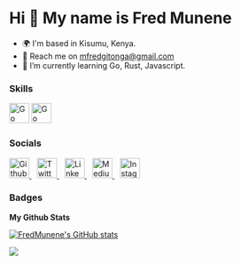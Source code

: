 Hi 👋 My name is Fred Munene 
================================

+ 🌍 I'm based in Kisumu, Kenya.
+ 📩 Reach me on [mfredgitonga@gmail.com](mailto:mfredgitonga@gmail.com)
+ 🌱 I’m currently learning Go, Rust, Javascript.


### Skills
<p align="left>
<a href="https://go.dev/" target="_blank" rel="noreferrer">
<img src="https://github.com/danielcranney/profileme-dev/blob/main/public/icons/skills/go.svg" width="36 height="36" alt="Go"/>
</a>

<a href="https://www.python.org/" target="_blank" rel="noreferrer">
<img src="https://github.com/danielcranney/profileme-dev/blob/main/public/icons/skills/python.svg" width="36 height="36" alt="Go"/>
</a>
</p>

### Socials
<p align="left">
  <a href="https://github.com/FredMunene" target="_blank" rel="noreferrer" style="margin-right: 10px;">
    <img src="https://github.com/danielcranney/profileme-dev/blob/main/public/icons/socials/github.svg" width="36" height="36" alt="Github"/>
  </a>
  <a href="https://twitter.com/Gitonga2050" target="_blank" rel="noreferrer" style="margin-right: 10px;">
    <img src="https://github.com/danielcranney/profileme-dev/blob/main/public/icons/socials/twitter.svg" width="36" height="36" alt="Twitter"/>
  </a>
  <a href="https://ke.linkedin.com/in/fredgitonga" target="_blank" rel="noreferrer" style="margin-right: 10px;">
    <img src="https://github.com/danielcranney/profileme-dev/blob/main/public/icons/socials/linkedin.svg" width="36" height="36" alt="LinkedIn"/>
  </a>
  <a href="https://medium.com/@mfredgitonga" target="_blank" rel="noreferrer" style="margin-right: 10px;">
    <img src="https://github.com/danielcranney/profileme-dev/blob/main/public/icons/socials/medium.svg" width="36" height="36" alt="Medium"/>
  </a>
  <a href="https://medium.com/@mfredgitonga" target="_blank" rel="noreferrer">
    <img src="https://github.com/danielcranney/profileme-dev/blob/main/public/icons/socials/instagram.svg" width="36" height="36" alt="Instagram"/>
  </a>
</p>


### Badges
<b>My Github Stats</b>


<a href="https://github.com/FredMunene">
<img src="https://github-readme-stats.vercel.app/api?username=FredMunene&show_icons=true&count_private=truetheme=dark#gh-dark-mode-only" alt="FredMunene's GitHub stats"/>
</a>

<a href="http://www.github.com/FredMunene"><img src="https://github-readme-streak-stats.herokuapp.com/?user=FredMunene&stroke=0000ff&ring=0891b2&fire=0891b2&currStreakNum=0891b2&currStreakLabel=0000ff&sideNums=0000ff&sideLabels=0000ff&dates=0000ff&hide_border=true" /></a>

<!--
**FredMunene/FredMunene** is a ✨ _special_ ✨ repository because its `README.md` (this file) appears on your GitHub profile.

Here are some ideas to get you started:

- 🔭 I’m currently working on

- 👯 I’m looking to collaborate on ...
- 🤔 I’m looking for help with ...
- 💬 Ask me about ...
- 📫 How to reach me: 
- 😄 Pronouns: ...
- ⚡ Fun fact: ...
-->
